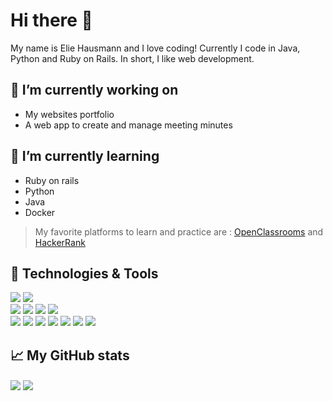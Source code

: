 # Hi there 👋
My name is Elie Hausmann and I love coding! Currently I code in Java, Python and Ruby on Rails. In short, I like web development.

## 🎯 I’m currently working on
- My websites portfolio
- A web app to create and manage meeting minutes

## 🌱 I’m currently learning
- Ruby on rails
- Python
- Java
- Docker

>My favorite platforms to learn and practice are :
> [OpenClassrooms](https://openclassrooms.com/en/) and [HackerRank](https://www.hackerrank.com/)

## 🔧 Technologies & Tools
<!-- Website for the icon : https://simpleicons.org/" -->
<!-- Website for the badge : https://shields.io/ -->
<!-- Tuto : https://towardsdatascience.com/build-a-stunning-readme-for-your-github-profile-9b80434fe5d7 -->

![](https://img.shields.io/badge/OS-Windows-informational?style=flat&logo=windows&color=df6d74)
![](https://img.shields.io/badge/Editor-VSCode-informational?style=flat&logo=visual-studio-code&color=df6d74)  
![](https://img.shields.io/badge/Server-Digital_Ocean-informational?style=flat&logo=digitalOcean&color=df6d74)
![](https://img.shields.io/badge/Tool-Nginx-informational?style=flat&logo=NGINX&color=df6d74)
![](https://img.shields.io/badge/Tool-Ubuntu_Server-informational?style=flat&logo=Ubuntu&color=df6d74)
![](https://img.shields.io/badge/Tool-Docker-informational?style=flat&logo=Docker&color=df6d74)  
![](https://img.shields.io/badge/Code-Java-informational?style=flat&logo=java&color=df6d74)
![](https://img.shields.io/badge/Code-Ruby-informational?style=flat&logo=ruby&color=df6d74)
![](https://img.shields.io/badge/Code-Rails-informational?style=flat&logo=ruby-on-rails&color=df6d74)
![](https://img.shields.io/badge/Code-Python-informational?style=flat&logo=python&color=df6d74)
![](https://img.shields.io/badge/Code-HTML5-informational?style=flat&logo=HTML5&color=df6d74)
![](https://img.shields.io/badge/Code-CSS3-informational?style=flat&logo=CSS3&color=df6d74)
![](https://img.shields.io/badge/Code-Sass-informational?style=flat&logo=sass&color=df6d74)

## 📈 My GitHub stats
<img align="center" src="https://github-readme-stats.vercel.app/api?username=hsmnn&hide=,prs&show_icons=true&theme=onedark"/>
<img align="center" src="https://github-readme-stats.vercel.app/api/top-langs/?username=hsmnn&theme=onedark"/>
